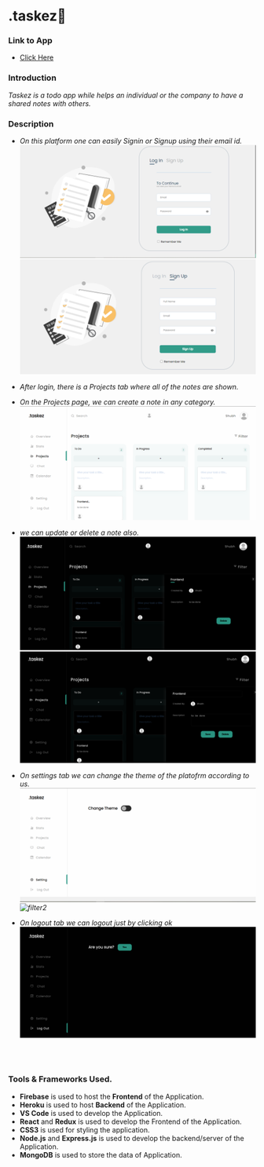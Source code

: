 # .taskez🚀

### Link to App

- <a href="https://taskez-1.web.app/">Click Here</a>

### Introduction

<p>
<em>

Taskez is a todo app while helps an individual or the company to have a shared notes with others.
</em>

</p>

### Description

<p>
<em>

- On this platform one can easily Signin or Signup using their email id.
  <br>
  <img src="https://github.com/Shubhdeep12/.taskez/blob/master/Assets/login.png" alt="Signin">
  <br>
  <img src="https://github.com/Shubhdeep12/.taskez/blob/master/Assets/signup.png" alt="Signup">

- After login, there is a Projects tab where all of the notes are shown.

- On the Projects page, we can create a note in any category.
  <br>
  <img src="https://github.com/Shubhdeep12/.taskez/blob/master/Assets/Projects.png" alt="HOME">

- we can update or delete a note also.
  <br>
  <img src="https://github.com/Shubhdeep12/.taskez/blob/master/Assets/project_2.png" alt="comment">
  <img src="https://github.com/Shubhdeep12/.taskez/blob/master/Assets/project_3.png" alt="comment">

- On settings tab we can change the theme of the platofrm according to us.
  <br>
  <img src="https://github.com/Shubhdeep12/.taskez/blob/master/Assets/sestting_1.png" alt="filter1">
  <br>
  <img src="https://github.com/Shubhdeep12/.taskez/blob/master/Assets/sessting_2.png" alt="filter2">

- On logout tab we can logout just by clicking ok
  <br>
  <img src="https://github.com/Shubhdeep12/.taskez/blob/master/Assets/logout.png" alt="dark">

</em>
</p>

<br>
<br>

### Tools & Frameworks Used.

- <b>Firebase</b> is used to host the <b>Frontend</b> of the Application.
- <b>Heroku</b> is used to host <b>Backend</b> of the Application.
- <b>VS Code</b> is used to develop the Application.
- <b>React</b> and <b>Redux</b> is used to develop the Frontend of the Application.
- <b>CSS3</b> is used for styling the application.
- <b>Node.js</b> and <b>Express.js</b> is used to develop the backend/server of the Application.
- <b>MongoDB</b> is used to store the data of Application.
